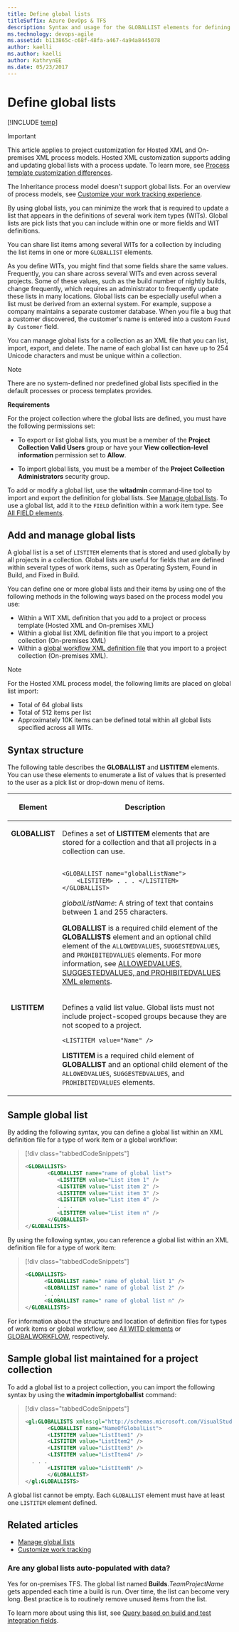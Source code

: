 ```yaml
---
title: Define global lists 
titleSuffix: Azure DevOps & TFS
description: Syntax and usage for the GLOBALLIST elements for defining pick lists used across several projects and work item types  
ms.technology: devops-agile
ms.assetid: b113865c-c68f-48fa-a467-4a94a8445078
author: kaelli
ms.author: kaelli
author: KathrynEE
ms.date: 05/23/2017
---
```



# Define global lists  

[!INCLUDE [temp](../../includes/version-tfs-all-versions.md)]

> [!IMPORTANT]  
> This article applies to project customization for Hosted XML and On-premises XML process models. Hosted XML customization supports adding and updating global lists with a process update. To learn more, see [Process template customization differences](../../organizations/settings/work/import-process/differences.md).
>
>The Inheritance process model doesn't support global lists. For an overview of process models, see [Customize your work tracking experience](../customize-work.md).  

By using global lists, you can minimize the work that is required to update a list that appears in the definitions of several work item types (WITs). Global lists are pick lists that you can include within one or more fields and WIT definitions. 

You can share list items among several WITs for a collection by including the list items in one or more `GLOBALLIST` elements.  

 As you define WITs, you might find that some fields share the same values. Frequently, you can share across several WITs and even across several projects. Some of these values, such as the build number of nightly builds, change frequently, which requires an administrator to frequently update these lists in many locations. Global lists can be especially useful when a list must be derived from an external system. For example, suppose a company maintains a separate customer database. When you file a bug that a customer discovered, the customer's name is entered into a custom `Found By Customer` field.  

 You can manage global lists for a collection as an XML file that you can list, import, export, and delete. The name of each global list can have up to 254 Unicode characters and must be unique within a collection.  

> [!NOTE]    
>There are no system-defined nor predefined global lists specified in the default processes or process templates provides.  

**Requirements**  

For the project collection where the global lists are defined, you must have the following permissions set:  

- To export or list global lists, you must be a member of the **Project Collection Valid Users** group or have your **View collection-level information** permission set to **Allow**.  

- To import global lists, you must be a member of the **Project  Collection Administrators** security group.  

To add or modify a global list, use the **witadmin** command-line tool to import and export the definition for global lists. See [Manage global lists](../witadmin/manage-global-lists-for-work-item-types.md). To use a global list, add it to the `FIELD` definition within a work item type. See [All FIELD elements](field-definition-element-reference.md).  

<a name="add-manage"></a>   
##  Add and manage global lists  

A global list is a set of `LISTITEM` elements that is stored and used globally by all projects in a collection. Global lists are useful for fields that are defined within several types of work items, such as Operating System, Found in Build, and Fixed in Build.  

You can define one or more global lists and their items by using one of the following methods in the following ways based on the process model you use:
- Within a WIT XML definition that you add to a project or process template (Hosted XML and On-premises XML)
- Within a global list XML definition file that you import to a project collection (On-premises XML)
- Within a [global workflow XML definition file](global-workflow-xml-element-reference.md) that you import to a project collection (On-premises XML). 


> [!NOTE]    
>For the Hosted XML process model, the following limits are placed on global list import: 
>- Total of 64 global lists
>- Total of 512 items per list
>- Approximately 10K items can be defined total within all global lists specified across all WITs. 


<a name="SyntaxDefine"></a> 

## Syntax structure  

The following table describes the **GLOBALLIST** and **LISTITEM** elements. You can use these elements to enumerate a list of values that is presented to the user as a pick list or drop-down menu of items.  

<table width="80%">
<thead>
<tr>
<th width="15%"><p>Element</p></th>
<th width="95%"><p>Description</p></th>
</tr>
</thead>
<tbody valign="top">
<tr>
<td><p><strong>GLOBALLIST</strong></p></td>
<td><p>Defines a set of <strong>LISTITEM</strong> elements that are stored for a collection and that all projects in a collection can use.</p>

<code>
&#60;GLOBALLIST name=&quot;globalListName&quot;&#62;<br/>    &#60;LISTITEM&#62; . . . &#60;/LISTITEM&#62;<br/>&#60;/GLOBALLIST&#62;<br/></code>

<p><em>globalListName</em>: A string of text that contains between 1 and 255 characters.</p>
<p><strong>GLOBALLIST</strong> is a required child element of the <strong>GLOBALLISTS</strong> element and an optional child element of the <code>ALLOWEDVALUES</code>, <code>SUGGESTEDVALUES</code>, and <code>PROHIBITEDVALUES</code> elements. For more information, see <a href="define-pick-lists.md" data-raw-source="[ALLOWEDVALUES, SUGGESTEDVALUES, and PROHIBITEDVALUES XML elements](define-pick-lists.md)">ALLOWEDVALUES, SUGGESTEDVALUES, and PROHIBITEDVALUES XML elements</a>.</p>

</td>
</tr>
<tr>
<td><p><strong>LISTITEM</strong></p></td>
<td><p>Defines a valid list value. Global lists must not include project-scoped groups because they are not scoped to a project.</p>

<code>&#60;LISTITEM value="Name" /&#62;
</code>

<p><strong>LISTITEM</strong> is a required child element of <strong>GLOBALLIST</strong> and an optional child element of the <code>ALLOWEDVALUES</code>, <code>SUGGESTEDVALUES</code>, and <code>PROHIBITEDVALUES</code> elements.</p>

</td>
</tr>
</tbody>
</table>

<a name="SyntaxWITD"></a> 

## Sample global list  

 By adding the following syntax, you can define a global list within an XML definition file for a type of work item or a global workflow:  

> [!div class="tabbedCodeSnippets"]
> ```XML 
> <GLOBALLISTS>  
>        <GLOBALLIST name="name of global list">  
>           <LISTITEM value="List item 1" />  
>           <LISTITEM value="List item 2" />  
>           <LISTITEM value="List item 3" />  
>           <LISTITEM value="List item 4" />  
>           . . .  
>           <LISTITEM value="List item n" />  
>        </GLOBALLIST>  
> </GLOBALLISTS>  
> ```  

 By using the following syntax, you can reference a global list within an XML definition file for a type of work item:  

> [!div class="tabbedCodeSnippets"]
> ```XML 
> <GLOBALLISTS>  
>       <GLOBALLIST name=" name of global list 1" />  
>       <GLOBALLIST name=" name of global list 2" />  
>       . . .  
>       <GLOBALLIST name=" name of global list n" />  
> </GLOBALLISTS>  
> ```  

For information about the structure and location of definition files for types of work items or global workflow, see [All WITD elements](all-witd-xml-elements-reference.md) or [GLOBALWORKFLOW](global-workflow-xml-element-reference.md), respectively.  

<a name="project-collection"></a>   
## Sample global list maintained for a project collection  

To add a global list to a project collection, you can import the following syntax by using the **witadmin importgloballist** command:  

> [!div class="tabbedCodeSnippets"]
> ```XML 
> <gl:GLOBALLISTS xmlns:gl="http://schemas.microsoft.com/VisualStudio/2008/workitemtracking/globallists">  
>        <GLOBALLIST name="NameOfGlobalList">  
>        <LISTITEM value="ListItem1" />  
>        <LISTITEM value="ListItem2" />  
>        <LISTITEM value="ListItem3" />  
>        <LISTITEM value="ListItem4" />  
>   . . .  
>        <LISTITEM value="ListItemN" />  
>        </GLOBALLIST>  
> </gl:GLOBALLISTS>  
> ```  

 A global list cannot be empty. Each `GLOBALLIST` element must have at least one `LISTITEM` element defined.  

## Related articles

- [Manage global lists](../witadmin/manage-global-lists-for-work-item-types.md)   
- [Customize work tracking](../customize-work.md)

### Are any global lists auto-populated with data?  
Yes for on-premises TFS. The global list named **Builds**.*TeamProjectName* gets appended each time a build is run. Over time, the list can become very long. Best practice is to routinely remove unused items from the list.  

To learn more about using this list, see [Query based on build and test integration fields](../../boards/queries/build-test-integration.md).  


